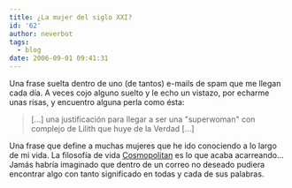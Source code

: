 ```yaml
---
title: ¿La mujer del siglo XXI?
id: '62'
author: neverbot
tags:
  - blog
date: 2006-09-01 09:41:31
---
```


Una frase suelta dentro de uno (de tantos) e-mails de spam que me llegan cada día. A veces cojo alguno suelto y le echo un vistazo, por echarme unas risas, y encuentro alguna perla como ésta:

> \[...\] una justificación para llegar a ser una "superwoman" con complejo de Lilith que huye de la Verdad \[...\]

Una frase que define a muchas mujeres que he ido conociendo a lo largo de mi vida. La filosofía de vida [Cosmopolitan](http://www.cosmopolitan.es/) es lo que acaba acarreando... Jamás habría imaginado que dentro de un correo no deseado pudiera encontrar algo con tanto significado en todas y cada de sus palabras.
